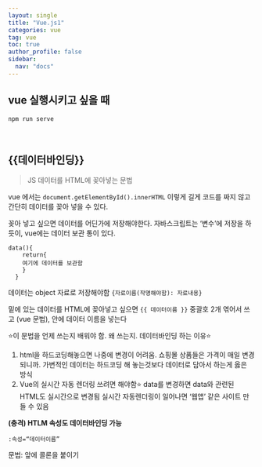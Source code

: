 ```yaml
---
layout: single
title: "Vue.js1"
categories: vue
tag: vue
toc: true
author_profile: false
sidebar:
  nav: "docs"
---
```


## vue 실행시키고 싶을 때

```
npm run serve
```
<br />

## {{데이터바인딩}}
>JS 데이터를 HTML에 꽂아넣는 문법

vue 에서는
`document.getElementById().innerHTML`
이렇게 길게 코드를 짜지 않고 간단히 데이터를 꽂아 넣을 수 있다.

꽂아 넣고 싶으면 데이터를 어딘가에 저장해야한다. 자바스크립트는 ‘변수’에 저장을 하듯이, vue에는 데이터 보관 통이 있다.
```
data(){
    return{
	여기에 데이터를 보관함
	}
  }
```
데이터는 object 자료로 저장해야함 `{자료이름(작명해야함): 자료내용}`

밑에 있는 데이터를 HTML에 꽂아넣고 싶으면 `{{ 데이터이름 }}`
중괄호 2개 엮어서 쓰고 (vue 문법), 안에 데이터 이름을 넣는다

⭐️이 문법을 언제 쓰는지 배워야 함. 왜 쓰는지.
데이터바인딩 하는 이유⭐️
1. html을 하드코딩해놓으면 나중에 변경이 어려움.
	쇼핑몰 상품들은 가격이 매일 변경되니까.
	가변적인 데이터는 하드코딩 해 놓는것보다 데이터로 담아서 하는게 옳은 방식
2. Vue의 실시간 자동 렌더링 쓰려면 해야함⭐️
	data를 변경하면 data와 관련된 HTML도 실시간으로 변경됨
	실시간 자동렌더링이 일어나면 ‘웹앱’ 같은 사이트 만들 수 있음

**(충격) HTLM 속성도 데이터바인딩 가능**
```
:속성=“데이터이름” 
```
문법: 앞에 콜론을 붙이기
